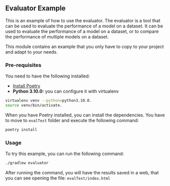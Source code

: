 ## Evaluator Example

This is an example of how to use the evaluator. The evaluator is a tool that 
can be used to evaluate the performance of a model on a dataset. 
It can be used to evaluate the performance of a model on a dataset, 
or to compare the performance of multiple models on a dataset.

This module contains an example that you only have to copy to your project and 
adapt to your needs. 

### Pre-requisites

You need to have the following installed:

- [Install Poetry](https://python-poetry.org/docs/#installing-with-pipx) 
- **Python 3.10.0:** you can configure it with virtualenv
```bash
virtualenv venv --python=python3.10.0.
source venv/bin/activate.
```

When you have Poetry installed, you can install the dependencies. You have to
move to `evalTest` folder and execute the following command:

```bash
poetry install
```

### Usage

To try this example, you can run the following command:

```bash
./gradlew evaluator
```

After running the command, you will have the results saved 
in a web, that you can see opening the file: `evalTest/index.html`
